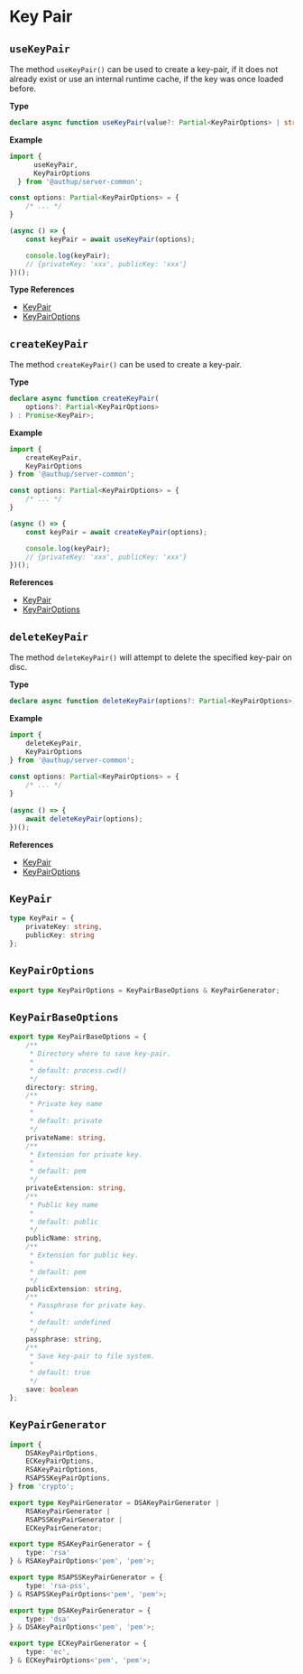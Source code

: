 # Key Pair

## `useKeyPair`

The method `useKeyPair()` can be used to create a key-pair, if it does not already exist or
use an internal runtime cache, if the key was once loaded before.

**Type**
```ts
declare async function useKeyPair(value?: Partial<KeyPairOptions> | string) : Promise<KeyPair>;
```

**Example**
```typescript
import {
      useKeyPair,
      KeyPairOptions 
  } from '@authup/server-common';

const options: Partial<KeyPairOptions> = {
    /* ... */
}

(async () => {
    const keyPair = await useKeyPair(options);

    console.log(keyPair);
    // {privateKey: 'xxx', publicKey: 'xxx'}
})();
```

**Type References**
- [KeyPair](#keypair)
- [KeyPairOptions](#keypairoptions)

## `createKeyPair`

The method `createKeyPair()` can be used to create a key-pair.

**Type**
```ts
declare async function createKeyPair(
    options?: Partial<KeyPairOptions>
) : Promise<KeyPair>;
```

**Example**
```typescript
import {
    createKeyPair,
    KeyPairOptions 
} from '@authup/server-common';

const options: Partial<KeyPairOptions> = {
    /* ... */
}

(async () => {
    const keyPair = await createKeyPair(options);

    console.log(keyPair);
    // {privateKey: 'xxx', publicKey: 'xxx'}
})();
```

**References**
- [KeyPair](#keypair)
- [KeyPairOptions](#keypairoptions)

## `deleteKeyPair`

The method `deleteKeyPair()` will attempt to delete the specified key-pair on disc.

**Type**
```ts
declare async function deleteKeyPair(options?: Partial<KeyPairOptions>) : Promise<void>;
```

**Example**
```typescript
import {
    deleteKeyPair,
    KeyPairOptions 
} from '@authup/server-common';
  
const options: Partial<KeyPairOptions> = {
    /* ... */
}
  
(async () => {
    await deleteKeyPair(options);
})();
```

**References**
- [KeyPair](#keypair)
- [KeyPairOptions](#keypairoptions)

## `KeyPair`

```typescript
type KeyPair = {
    privateKey: string,
    publicKey: string
};
```

## `KeyPairOptions`
```typescript
export type KeyPairOptions = KeyPairBaseOptions & KeyPairGenerator;
```

## `KeyPairBaseOptions`
```typescript
export type KeyPairBaseOptions = {
    /**
     * Directory where to save key-pair.
     *
     * default: process.cwd()
     */
    directory: string,
    /**
     * Private key name
     *
     * default: private
     */
    privateName: string,
    /**
     * Extension for private key.
     *
     * default: pem
     */
    privateExtension: string,
    /**
     * Public key name
     *
     * default: public
     */
    publicName: string,
    /**
     * Extension for public key.
     *
     * default: pem
     */
    publicExtension: string,
    /**
     * Passphrase for private key.
     *
     * default: undefined
     */
    passphrase: string,
    /**
     * Save key-pair to file system.
     *
     * default: true
     */
    save: boolean
};
```

## `KeyPairGenerator`

```typescript
import {
    DSAKeyPairOptions,
    ECKeyPairOptions,
    RSAKeyPairOptions,
    RSAPSSKeyPairOptions,
} from 'crypto';

export type KeyPairGenerator = DSAKeyPairGenerator |
    RSAKeyPairGenerator |
    RSAPSSKeyPairGenerator |
    ECKeyPairGenerator;

export type RSAKeyPairGenerator = {
    type: 'rsa'
} & RSAKeyPairOptions<'pem', 'pem'>;

export type RSAPSSKeyPairGenerator = {
    type: 'rsa-pss',
} & RSAPSSKeyPairOptions<'pem', 'pem'>;

export type DSAKeyPairGenerator = {
    type: 'dsa'
} & DSAKeyPairOptions<'pem', 'pem'>;

export type ECKeyPairGenerator = {
    type: 'ec',
} & ECKeyPairOptions<'pem', 'pem'>;
```
